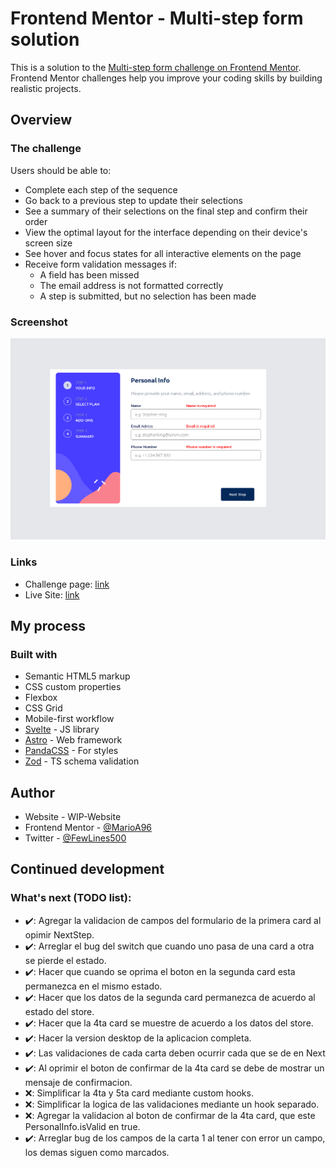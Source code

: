 # Frontend Mentor - Multi-step form solution

This is a solution to the [Multi-step form challenge on Frontend Mentor](https://www.frontendmentor.io/challenges/multistep-form-YVAnSdqQBJ). Frontend Mentor challenges help you improve your coding skills by building realistic projects. 

## Overview

### The challenge

Users should be able to:

- Complete each step of the sequence
- Go back to a previous step to update their selections
- See a summary of their selections on the final step and confirm their order
- View the optimal layout for the interface depending on their device's screen size
- See hover and focus states for all interactive elements on the page
- Receive form validation messages if:
  - A field has been missed
  - The email address is not formatted correctly
  - A step is submitted, but no selection has been made

### Screenshot

![](./screenshot.png)


### Links

- Challenge page: [link](https://www.frontendmentor.io/challenges/multistep-form-YVAnSdqQBJ)
- Live Site: [link](https://marioa96.github.io/09-FEM_multiStepForm/)

## My process

### Built with

- Semantic HTML5 markup
- CSS custom properties
- Flexbox
- CSS Grid
- Mobile-first workflow
- [Svelte](https://svelte.dev/docs/introduction) - JS library
- [Astro](https://docs.astro.build/en/getting-started/) - Web framework
- [PandaCSS](https://panda-css.com/docs/overview/getting-started) - For styles
- [Zod](https://zod.dev/) - TS schema validation


## Author

- Website - WIP-Website
- Frontend Mentor - [@MarioA96](https://www.frontendmentor.io/profile/MarioA96)
- Twitter - [@FewLines500](https://x.com/FewLines500)


## Continued development

### What's next (TODO list):

-   ✔️: Agregar la validacion de campos del formulario de la primera card al opimir NextStep.
-   ✔️: Arreglar el bug del switch que cuando uno pasa de una card a otra se pierde el estado.
-   ✔️: Hacer que cuando se oprima el boton en la segunda card esta permanezca en el mismo estado.
-   ✔️: Hacer que los datos de la segunda card permanezca de acuerdo al estado del store.
-   ✔️: Hacer que la 4ta card se muestre de acuerdo a los datos del store.
-   ✔️: Hacer la version desktop de la aplicacion completa.
-   ✔️: Las validaciones de cada carta deben ocurrir cada que se de en Next
-   ✔️: Al oprimir el boton de confirmar de la 4ta card se debe de mostrar un mensaje de confirmacion.
-   ❌: Simplificar la 4ta y 5ta card mediante custom hooks.
-   ❌: Simplificar la logica de las validaciones mediante un hook separado.
-   ❌: Agregar la validacion al boton de confirmar de la 4ta card, que este PersonalInfo.isValid en true.
-   ✔️: Arreglar bug de los campos de la carta 1 al tener con error un campo, los demas siguen como marcados.
